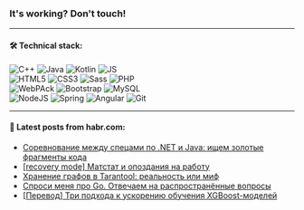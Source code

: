 ### It's working? Don't touch!

---

#### 🛠️ Technical stack:

![C++](https://img.shields.io/badge/C++-informational?logo=c%2B%2B&style=flat&logoColor=white&color=9C033A)
![Java](https://img.shields.io/badge/Java-informational?logo=java&style=flat&logoColor=white&color=007396)
![Kotlin](https://img.shields.io/badge/Kotlin-informational?logo=Kotlin&style=flat&logoColor=white&color=0095D5)
![JS](https://img.shields.io/badge/JS-informational?logo=javaScript&style=flat&logoColor=black&color=F7Df1E) <br>
![HTML5](https://img.shields.io/badge/HTML5-informational?logo=html5&style=flat&logoColor=white&color=E34F26)
![CSS3](https://img.shields.io/badge/CSS3-informational?logo=css3&style=flat&logoColor=white&color=157286)
![Sass](https://img.shields.io/badge/Saas-informational?logo=sass&style=flat&logoColor=white&color=hotpink)
![PHP](https://img.shields.io/badge/PHP-informational?logo=php&style=flat&logoColor=white&color=777BB4) <br>
![WebPAck](https://img.shields.io/badge/WebPack-informational?logo=webPack&style=flat&logoColor=white&color=FF6F00)
![Bootstrap](https://img.shields.io/badge/Bootstrap-informational?logo=Bootstrap&style=flat&logoColor=white&color=7952B3)
![MySQL](https://img.shields.io/badge/MySQL-informational?logo=MySQL&style=flat&logoColor=white&color=00f) <br>
![NodeJS](https://img.shields.io/badge/NodeJS-informational?logo=node.js&style=flat&logoColor=white&color=43853D)
![Spring](https://img.shields.io/badge/Spring-informational?logo=Spring&style=flat&logoColor=white&color=0A9EDC)
![Angular](https://img.shields.io/badge/Vue-informational?logo=vue.js&style=flat&logoColor=white&color=red)
![Git](https://img.shields.io/badge/Git-informational?logo=git&style=flat&logoColor=white&color=darkorange)

___

#### 💬 Latest posts from habr.com:

<!-- BLOG-POST-LIST:START -->
- [Соревнование между спецами по .NET и Java: ищем золотые фрагменты кода](https://habr.com/ru/post/665198/?utm_source=habrahabr&utm_medium=rss&utm_campaign=665198)
- [[recovery mode] Матстат и опоздания на работу](https://habr.com/ru/post/665434/?utm_source=habrahabr&utm_medium=rss&utm_campaign=665434)
- [Хранение графов в Tarantool: реальность или миф](https://habr.com/ru/post/665156/?utm_source=habrahabr&utm_medium=rss&utm_campaign=665156)
- [Спроси меня про Go. Отвечаем на распространённые вопросы](https://habr.com/ru/post/665390/?utm_source=habrahabr&utm_medium=rss&utm_campaign=665390)
- [[Перевод] Три подхода к ускорению обучения XGBoost-моделей](https://habr.com/ru/post/665278/?utm_source=habrahabr&utm_medium=rss&utm_campaign=665278)
<!-- BLOG-POST-LIST:END -->
